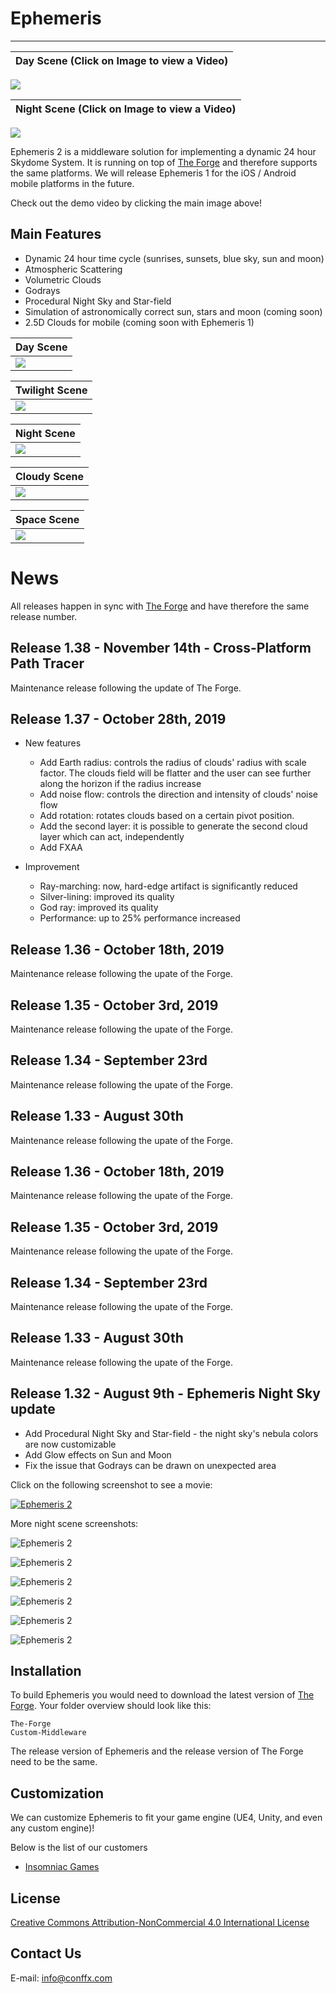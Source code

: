 # Ephemeris
----

| Day Scene (Click on Image to view a Video) | 
|---|
[![](Screenshots/main.png)](https://vimeo.com/369379476)

| Night Scene (Click on Image to view a Video) |
|---|
[![](Screenshots/03.png)](https://vimeo.com/352541826)

Ephemeris 2 is a middleware solution for implementing a dynamic 24 hour Skydome System. It is running on top of [The Forge](https://github.com/ConfettiFX/The-Forge) and therefore supports the same platforms. We will release Ephemeris 1 for the iOS / Android mobile platforms in the future.

Check out the demo video by clicking the main image above!

## Main Features

  - Dynamic 24 hour time cycle (sunrises, sunsets, blue sky, sun and moon)
  - Atmospheric Scattering
  - Volumetric Clouds
  - Godrays
  - Procedural Night Sky and Star-field 
  - Simulation of astronomically correct sun, stars and moon (coming soon)
  - 2.5D Clouds for mobile (coming soon with Ephemeris 1)
   
| Day Scene |
|---|
|![](Screenshots/01.png)|

| Twilight Scene |
|---|
|![](Screenshots/02.png)|

| Night Scene |
|---|
|![](Screenshots/05.png)|

| Cloudy Scene |
|---|
|![](Screenshots/04.png)|

| Space Scene |
|---|
|![](Screenshots/06.png)|


# News
All releases happen in sync with [The Forge](https://github.com/ConfettiFX/The-Forge) and have therefore the same release number.


## Release 1.38 - November 14th - Cross-Platform Path Tracer
Maintenance release following the update of The Forge. 

## Release 1.37 - October 28th, 2019
* New features
  * Add Earth radius: controls the radius of clouds' radius with scale factor. The clouds field will be flatter and the user can see further along the horizon if the radius increase
  * Add noise flow: controls the direction and intensity of clouds' noise flow
  * Add rotation: rotates clouds based on a certain pivot position.
  * Add the second layer: it is possible to generate the second cloud layer which can act, independently
  * Add FXAA

* Improvement
  * Ray-marching: now, hard-edge artifact is significantly reduced
  * Silver-lining: improved its quality
  * God ray: improved its quality
  * Performance: up to 25% performance increased

## Release 1.36 - October 18th, 2019
Maintenance release following the upate of the Forge.

## Release 1.35 - October 3rd, 2019
Maintenance release following the upate of the Forge.

## Release 1.34 - September 23rd
Maintenance release following the upate of the Forge.

## Release 1.33 - August 30th
Maintenance release following the upate of the Forge.

## Release 1.36 - October 18th, 2019
Maintenance release following the upate of the Forge.

## Release 1.35 - October 3rd, 2019
Maintenance release following the upate of the Forge.

## Release 1.34 - September 23rd
Maintenance release following the upate of the Forge.

## Release 1.33 - August 30th
Maintenance release following the upate of the Forge.

## Release 1.32 - August 9th - Ephemeris Night Sky update 
* Add Procedural Night Sky and Star-field - the night sky's nebula colors are now customizable
* Add Glow effects on Sun and Moon
* Fix the issue that Godrays can be drawn on unexpected area

Click on the following screenshot to see a movie:

 [![Ephemeris 2](Screenshots/NightSky02.png)](https://vimeo.com/352541826)

 More night scene screenshots:

![Ephemeris 2](Screenshots/NightSky03.png)

![Ephemeris 2](Screenshots/NightSky04.png)

![Ephemeris 2](Screenshots/NightSky05.png)

![Ephemeris 2](Screenshots/NightSky06.png)

![Ephemeris 2](Screenshots/NightSky07.png)

![Ephemeris 2](Screenshots/NightSky08.png)

 
## Installation

 To build Ephemeris you would need to download the latest version of [The Forge](https://github.com/ConfettiFX/The-Forge). Your folder overview should look like this:

 ```
 The-Forge
 Custom-Middleware
 ```

The release version of Ephemeris and the release version of The Forge need to be the same.


## Customization

We can customize Ephemeris to fit your game engine (UE4, Unity, and even any custom engine)!

Below is the list of our customers

- [Insomniac Games](https://insomniac.games/)


## License

[Creative Commons Attribution-NonCommercial 4.0 International License](https://creativecommons.org/licenses/by-nc/4.0/legalcode)


## Contact Us

E-mail: info@conffx.com
